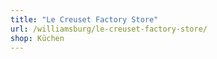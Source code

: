 ```yaml
---
title: "Le Creuset Factory Store"
url: /williamsburg/le-creuset-factory-store/
shop: Küchen
---
```

